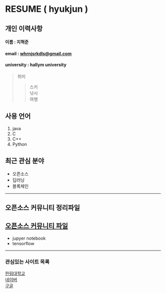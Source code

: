 # RESUME ( hyukjun )
## 개인 이력사항
#### 이름 : 지혁준
#### email : whrnjsrkdls@gmail.com
#### university : hallym university

> 취미
>> 스키  
>> 낚시  
>> 여행  

## 사용 언어
1. java
2. C
3. C++
4. Python

## 최근 관심 분야
* 오픈소스
* 딥러닝
* 블록체인
----------------
## 오픈소스 커뮤니티 정리파일
[오픈소스 커뮤니티 파일](openSourcecommunity.md)
-----------
* jupyer notebook
* tensorflow  
------
### 관심있는 사이트 목록
[한림대학교][hallym]  
[네이버][naver]  
[구글][google]  

[google]:https://www.google.com
[naver]:https://www.naver.com
[hallym]:https://www.hallym.ac.kr

